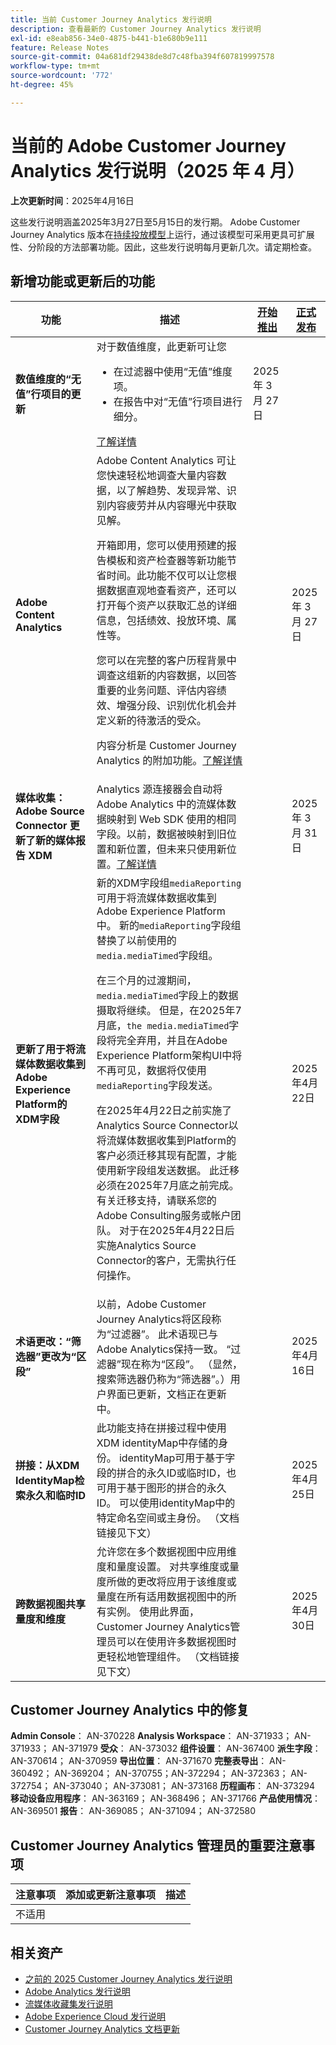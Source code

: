 ```yaml
---
title: 当前 Customer Journey Analytics 发行说明
description: 查看最新的 Customer Journey Analytics 发行说明
exl-id: e8eab856-34e0-4875-b441-b1e680b9e111
feature: Release Notes
source-git-commit: 04a681df29438de8d7c48fba394f607819997578
workflow-type: tm+mt
source-wordcount: '772'
ht-degree: 45%

---
```


# 当前的 Adobe Customer Journey Analytics 发行说明（2025 年 4 月）

**上次更新时间**：2025年4月16日

这些发行说明涵盖2025年3月27日至5月15日的发行期。 Adobe Customer Journey Analytics 版本在[持续投放模型](releases.md)上运行，通过该模型可采用更具可扩展性、分阶段的方法部署功能。因此，这些发行说明每月更新几次。请定期检查。

## 新增功能或更新后的功能

| 功能 | 描述 | [开始推出](releases.md) | [正式发布](releases.md) |
| ----------- | ---------- | ------- | ---- |
| **数值维度的“无值”行项目的更新** | 对于数值维度，此更新可让您<ul><li>在过滤器中使用“无值”维度项。</li><li>在报告中对“无值”行项目进行细分。</li></ul> [了解详情](https://experienceleague.adobe.com/en/docs/analytics-platform/using/cja-dataviews/component-settings/no-value-options#numeric) | 2025 年 3 月 27 日 |
| **Adobe Content Analytics** | Adobe Content Analytics 可让您快速轻松地调查大量内容数据，以了解趋势、发现异常、识别内容疲劳并从内容曝光中获取见解。<p>开箱即用，您可以使用预建的报告模板和资产检查器等新功能节省时间。此功能不仅可以让您根据数据直观地查看资产，还可以打开每个资产以获取汇总的详细信息，包括绩效、投放环境、属性等。<p>您可以在完整的客户历程背景中调查这组新的内容数据，以回答重要的业务问题、评估内容绩效、增强分段、识别优化机会并定义新的待激活的受众。<p>内容分析是 Customer Journey Analytics 的附加功能。[了解详情](https://experienceleague.adobe.com/zh-hans/docs/analytics-platform/using/content-analytics/content-analytics) |  | 2025 年 3 月 27 日 |
| **媒体收集：Adobe Source Connector 更新了新的媒体报告 XDM** | Analytics 源连接器会自动将 Adobe Analytics 中的流媒体数据映射到 Web SDK 使用的相同字段。以前，数据被映射到旧位置和新位置，但未来只使用新位置。[了解详情](https://experienceleague.adobe.com/zh-hans/docs/analytics/implementation/aep-edge/xdm-var-mapping) |  | 2025 年 3 月 31 日 |
| **更新了用于将流媒体数据收集到Adobe Experience Platform的XDM字段** | 新的XDM字段组`mediaReporting`可用于将流媒体数据收集到Adobe Experience Platform中。 新的`mediaReporting`字段组替换了以前使用的`media.mediaTimed`字段组。<p>在三个月的过渡期间，`media.mediaTimed`字段上的数据摄取将继续。 但是，在2025年7月底，`the media.mediaTimed`字段将完全弃用，并且在Adobe Experience Platform架构UI中将不再可见，数据将仅使用`mediaReporting`字段发送。<p>在2025年4月22日之前实施了Analytics Source Connector以将流媒体数据收集到Platform的客户必须迁移其现有配置，才能使用新字段组发送数据。 此迁移必须在2025年7月底之前完成。 有关迁移支持，请联系您的Adobe Consulting服务或帐户团队。 对于在2025年4月22日后实施Analytics Source Connector的客户，无需执行任何操作。 |  | 2025年4月22日 |
| **术语更改：“筛选器”更改为“区段”** | 以前，Adobe Customer Journey Analytics将区段称为“过滤器”。 此术语现已与Adobe Analytics保持一致。 “过滤器”现在称为“区段”。 （显然，搜索筛选器仍称为“筛选器”。）用户界面已更新，文档正在更新中。 |  | 2025年4月16日 |
| **拼接：从XDM IdentityMap检索永久和临时ID** | 此功能支持在拼接过程中使用XDM identityMap中存储的身份。 identityMap可用于基于字段的拼合的永久ID或临时ID，也可用于基于图形的拼合的永久ID。  可以使用identityMap中的特定命名空间或主身份。 （文档链接见下文） |  | 2025年4月25日 |
| **跨数据视图共享量度和维度** | 允许您在多个数据视图中应用维度和量度设置。 对共享维度或量度所做的更改将应用于该维度或量度在所有适用数据视图中的所有实例。 使用此界面，Customer Journey Analytics管理员可以在使用许多数据视图时更轻松地管理组件。 （文档链接见下文） |  | 2025年4月30日 |


## Customer Journey Analytics 中的修复

**Admin Console**： AN-370228
**Analysis Workspace**： AN-371933； AN- 371933； AN-371979
**受众**： AN-373032
**组件设置**： AN-367400
**派生字段**： AN-370614； AN-370959
**导出位置**： AN-371670
**完整表导出**： AN-360492； AN-369204； AN-370755；AN-372294； AN-372363； AN-372754； AN-373040； AN-373081； AN-373168
**历程画布**： AN-373294
**移动设备应用程序**： AN-363169； AN-368496； AN-371766
**产品使用情况**： AN-369501
**报告**： AN-369085； AN-371094； AN-372580


## Customer Journey Analytics 管理员的重要注意事项

| 注意事项 | 添加或更新注意事项 | 描述 |
| --- | --- | --- |
| 不适用 | | |

## 相关资产

* [之前的 2025 Customer Journey Analytics 发行说明](/help/release-notes/2025.md)
* [Adobe Analytics 发行说明](https://experienceleague.adobe.com/docs/analytics/release-notes/latest.html?lang=zh-hans)
* [流媒体收藏集发行说明](https://experienceleague.adobe.com/docs/media-analytics/using/additional-resources/release-notes.html?lang=zh-hans)
* [Adobe Experience Cloud 发行说明](https://experienceleague.adobe.com/docs/release-notes/experience-cloud/current.html?lang=zh-hans)
* [Customer Journey Analytics 文档更新](/help/release-notes/doc-changes.md)
